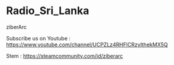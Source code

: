 # Radio_Sri_Lanka

ziberArc

Subscribe us on Youtube : https://www.youtube.com/channel/UCPZLz4RHFlCRzyIthekMX5Q

Stem : https://steamcommunity.com/id/ziberarc
